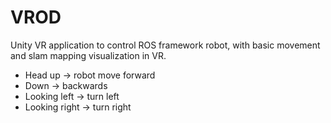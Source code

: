 # VROD

Unity VR application to control ROS framework robot, with basic movement and slam mapping visualization in VR.
- Head up -> robot move forward
- Down -> backwards
- Looking left -> turn left
- Looking right -> turn right

